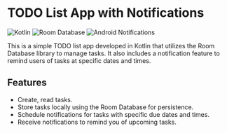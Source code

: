 
# TODO List App with Notifications 

![Kotlin](https://img.shields.io/badge/Kotlin-orange)
![Room Database](https://img.shields.io/badge/Room%20Database-blue)
![Android Notifications](https://img.shields.io/badge/Notifications-Yes-green)

This is a simple TODO list app developed in Kotlin that utilizes the Room Database library to manage tasks. It also includes a notification feature to remind users of tasks at specific dates and times.

## Features

- Create, read tasks.
- Store tasks locally using the Room Database for persistence.
- Schedule notifications for tasks with specific due dates and times.
- Receive notifications to remind you of upcoming tasks.
